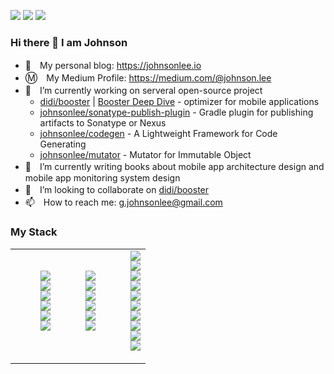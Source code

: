 <a href="#"><img src="https://img.shields.io/github/followers/johnsonlee?color=green&logo=github&style=for-the-badge"></a> <a href="#"><img src="https://img.shields.io/github/stars/johnsonlee?affiliations=COLLABORATOR&color=green&logo=github&style=for-the-badge"></a> <a href="https://johnsonlee.io/donate/?WeChatQR=/img/WeChatQR.png&AliPayQR=/img/AliPayQR.png"><img src="https://img.shields.io/static/v1?label=By%20Me%20A%20Coffe&message=%F0%9F%92%96&color=green&style=for-the-badge&logo=buy-me-a-coffee"></a>

### Hi there 👋  I am Johnson

- 📝　My personal blog: https://johnsonlee.io
- Ⓜ️　My Medium Profile: https://medium.com/@johnson.lee
- 🔭　I’m currently working on serveral open-source project
  - [didi/booster](https://github.com/didi/booster) | [Booster Deep Dive](https://booster.johnsonlee.io/) - optimizer for mobile applications
  - [johnsonlee/sonatype-publish-plugin](https://github.com/johnsonlee/sonatype-publish-plugin) - Gradle plugin for publishing artifacts to Sonatype or Nexus
  - [johnsonlee/codegen](https://github.com/johnsonlee/codegen) - A Lightweight Framework for Code Generating
  - [johnsonlee/mutator](https://github.com/johnsonlee/mutator) - Mutator for Immutable Object
- 🌱　I’m currently writing books about mobile app architecture design and mobile app monitoring system design
- 👯　I’m looking to collaborate on [didi/booster](https://github.com/didi/booster)
- 📫　How to reach me: g.johnsonlee@gmail.com

### My Stack

<table border="0" style="border:0px">
  <tr>
    <td>
      <dl>
        <dd><img src="https://img.shields.io/badge/Android-_-_?style=for-the-badge&logo=android&labelColor=white&color=white&logoColor=green"></dd>
        <dd><img src="https://img.shields.io/badge/Java-_-_?style=for-the-badge&logo=java&labelColor=white&color=white&logoColor=007396"></dd>
        <dd><img src="https://img.shields.io/badge/Kotlin-_-_?style=for-the-badge&logo=kotlin&labelColor=white&color=white"></dd>
        <dd><img src="https://img.shields.io/badge/Gradle-_-_?style=for-the-badge&logo=gradle&labelColor=white&color=white&logoColor=02303A"></dd>
        <dd><img src="https://img.shields.io/badge/Android Studio-_-_?style=for-the-badge&logo=android-studio&labelColor=white&color=white&logoColor=3DDC84"></dd>
        <dd><img src="https://img.shields.io/badge/IntelliJ IDEA-_-_?style=for-the-badge&logo=intellij-idea&labelColor=white&color=white&logoColor=black"></dd>
      </dl>
    </td>
    <td>
      <dl>
        <dd><img src="https://img.shields.io/badge/JavaScript-_-_?style=for-the-badge&logo=javascript&labelColor=white&color=white&logoColor=F7DF1E"></dd>
        <dd><img src="https://img.shields.io/badge/TypeScript-_-_?style=for-the-badge&logo=typescript&labelColor=white&color=white"></dd>
        <dd><img src="https://img.shields.io/badge/Node.js-_-_?style=for-the-badge&logo=node.js&labelColor=white&color=white"></dd>
        <dd><img src="https://img.shields.io/badge/Vue.js-_-_?style=for-the-badge&logo=vue.js&labelColor=white&color=white&logoColor=4FC08D"></dd>
        <dd><img src="https://img.shields.io/badge/Webpack-_-_?style=for-the-badge&logo=webpack&labelColor=white&color=white"></dd>
        <dd><img src="https://img.shields.io/badge/Visual Studio Code-_-_?style=for-the-badge&logo=visual-studio-code&labelColor=white&color=white&logoColor=007ACC"></dd>
      </dl>
    </td>
    <td>
      <dl>
        <dd><img src="https://img.shields.io/badge/Apache Kafka-_-_?style=for-the-badge&logo=apache-kafka&labelColor=white&color=white&logoColor=231F20"></dd>
        <dd><img src="https://img.shields.io/badge/Apache Hive-_-_?style=for-the-badge&logo=apache-hive&labelColor=white&color=white&logoColor=FF7A00"></dd>
        <dd><img src="https://img.shields.io/badge/Elasticsearch-_-_?style=for-the-badge&logo=elasticsearch&labelColor=white&color=white&logoColor=005571"></dd>
        <dd><img src="https://img.shields.io/badge/Spring Boot-_-_?style=for-the-badge&logo=spring-boot&labelColor=white&color=white&logoColor=6DB33F"></dd>
        <dd><img src="https://img.shields.io/badge/Redis-_-_?style=for-the-badge&logo=redis&labelColor=white&color=white&logoColor=DC382D"></dd>
        <dd><img src="https://img.shields.io/badge/Presto-_-_?style=for-the-badge&logo=presto&labelColor=white&color=white&logoColor=black"></dd>
        <dd><img src="https://img.shields.io/badge/S3-_-_?style=for-the-badge&logo=amazon-s3&labelColor=white&color=white&logoColor=569A31"></dd>
        <dd><img src="https://img.shields.io/badge/Docker-_-_?style=for-the-badge&logo=docker&labelColor=white&color=white&logoColor=2496ED"></dd>
        <dd><img src="https://img.shields.io/badge/Grafana-_-_?style=for-the-badge&logo=grafana&labelColor=white&color=white&logoColor=F46800"></dd>
        <dd><img src="https://img.shields.io/badge/Prometheus-_-_?style=for-the-badge&logo=prometheus&labelColor=white&color=white&logoColor=E6522C"></dd>
      </dl>
    </td>
  </tr>
</table>
